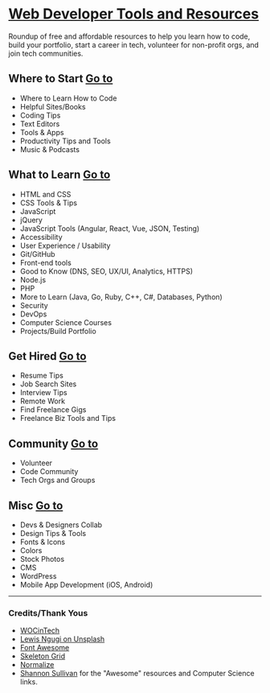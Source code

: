 # [Web Developer Tools and Resources](https://mguery.github.io/web-dev/)

Roundup of free and affordable resources to help you learn how to code, build your portfolio, start a career in tech, volunteer for non-profit orgs, and join tech communities. 

## Where to Start [Go to](https://mguery.github.io/web-dev/#start)

* Where to Learn How to Code
* Helpful Sites/Books
* Coding Tips
* Text Editors
* Tools & Apps
* Productivity Tips and Tools
* Music &amp; Podcasts 

## What to Learn [Go to](https://mguery.github.io/web-dev/#code)

* HTML and CSS
* CSS Tools &amp; Tips
* JavaScript
* jQuery
* JavaScript Tools (Angular, React, Vue, JSON, Testing)
* Accessibility
* User Experience / Usability
* Git/GitHub
* Front-end tools
* Good to Know (DNS, SEO, UX/UI, Analytics, HTTPS)
* Node.js
* PHP
* More to Learn (Java, Go, Ruby, C++, C#, Databases, Python)
* Security
* DevOps
* Computer Science Courses
* Projects/Build Portfolio

## Get Hired [Go to](https://mguery.github.io/web-dev/#work)

* Resume Tips
* Job Search Sites
* Interview Tips
* Remote Work
* Find Freelance Gigs
* Freelance Biz Tools and Tips

## Community [Go to](https://mguery.github.io/web-dev/#community)

* Volunteer
* Code Community
* Tech Orgs and Groups

## Misc [Go to](https://mguery.github.io/web-dev/#misc)

* Devs &amp; Designers Collab
* Design Tips &amp; Tools
* Fonts & Icons
* Colors
* Stock Photos
* CMS
* WordPress
* Mobile App Development (iOS, Android)

<hr>

### Credits/Thank Yous

- [WOCinTech](https://www.flickr.com/photos/wocintechchat/page1) 
- [Lewis Ngugi on Unsplash](https://unsplash.com/@ngeshlew)
- [Font Awesome](http://fontawesome.io)
- [Skeleton Grid](http://getskeleton.com)
- [Normalize](https://github.com/necolas/normalize.css/)
- [Shannon Sullivan](https://github.com/shsulliv) for the "Awesome" resources and Computer Science links.
